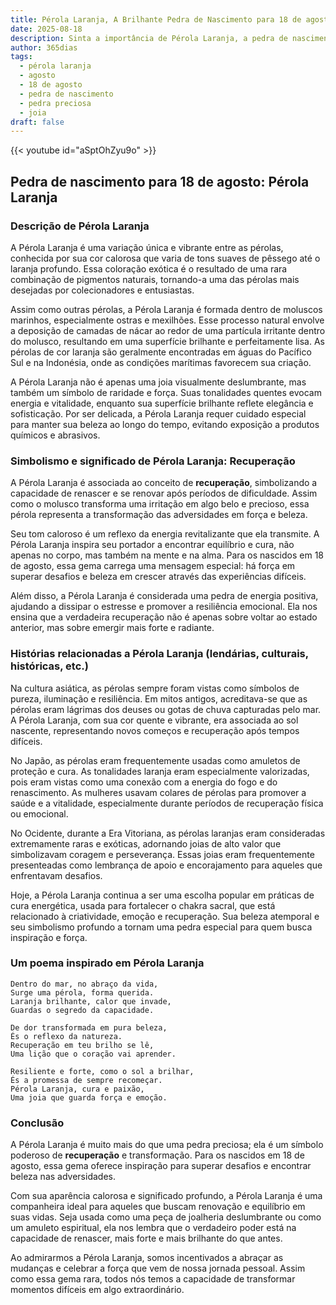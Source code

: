 ```yaml
---
title: Pérola Laranja, A Brilhante Pedra de Nascimento para 18 de agosto
date: 2025-08-18
description: Sinta a importância de Pérola Laranja, a pedra de nascimento de 18 de agosto que simboliza Recuperação. Deixe que sua beleza e significado iluminem seu dia.
author: 365dias
tags:
  - pérola laranja
  - agosto
  - 18 de agosto
  - pedra de nascimento
  - pedra preciosa
  - joia
draft: false
---
```


{{< youtube id="aSptOhZyu9o" >}}

## Pedra de nascimento para 18 de agosto: Pérola Laranja

### Descrição de Pérola Laranja

A Pérola Laranja é uma variação única e vibrante entre as pérolas, conhecida por sua cor calorosa que varia de tons suaves de pêssego até o laranja profundo. Essa coloração exótica é o resultado de uma rara combinação de pigmentos naturais, tornando-a uma das pérolas mais desejadas por colecionadores e entusiastas.

Assim como outras pérolas, a Pérola Laranja é formada dentro de moluscos marinhos, especialmente ostras e mexilhões. Esse processo natural envolve a deposição de camadas de nácar ao redor de uma partícula irritante dentro do molusco, resultando em uma superfície brilhante e perfeitamente lisa. As pérolas de cor laranja são geralmente encontradas em águas do Pacífico Sul e na Indonésia, onde as condições marítimas favorecem sua criação.

A Pérola Laranja não é apenas uma joia visualmente deslumbrante, mas também um símbolo de raridade e força. Suas tonalidades quentes evocam energia e vitalidade, enquanto sua superfície brilhante reflete elegância e sofisticação. Por ser delicada, a Pérola Laranja requer cuidado especial para manter sua beleza ao longo do tempo, evitando exposição a produtos químicos e abrasivos.

### Simbolismo e significado de Pérola Laranja: Recuperação

A Pérola Laranja é associada ao conceito de **recuperação**, simbolizando a capacidade de renascer e se renovar após períodos de dificuldade. Assim como o molusco transforma uma irritação em algo belo e precioso, essa pérola representa a transformação das adversidades em força e beleza.

Seu tom caloroso é um reflexo da energia revitalizante que ela transmite. A Pérola Laranja inspira seu portador a encontrar equilíbrio e cura, não apenas no corpo, mas também na mente e na alma. Para os nascidos em 18 de agosto, essa gema carrega uma mensagem especial: há força em superar desafios e beleza em crescer através das experiências difíceis.

Além disso, a Pérola Laranja é considerada uma pedra de energia positiva, ajudando a dissipar o estresse e promover a resiliência emocional. Ela nos ensina que a verdadeira recuperação não é apenas sobre voltar ao estado anterior, mas sobre emergir mais forte e radiante.

### Histórias relacionadas a Pérola Laranja (lendárias, culturais, históricas, etc.)

Na cultura asiática, as pérolas sempre foram vistas como símbolos de pureza, iluminação e resiliência. Em mitos antigos, acreditava-se que as pérolas eram lágrimas dos deuses ou gotas de chuva capturadas pelo mar. A Pérola Laranja, com sua cor quente e vibrante, era associada ao sol nascente, representando novos começos e recuperação após tempos difíceis.

No Japão, as pérolas eram frequentemente usadas como amuletos de proteção e cura. As tonalidades laranja eram especialmente valorizadas, pois eram vistas como uma conexão com a energia do fogo e do renascimento. As mulheres usavam colares de pérolas para promover a saúde e a vitalidade, especialmente durante períodos de recuperação física ou emocional.

No Ocidente, durante a Era Vitoriana, as pérolas laranjas eram consideradas extremamente raras e exóticas, adornando joias de alto valor que simbolizavam coragem e perseverança. Essas joias eram frequentemente presenteadas como lembrança de apoio e encorajamento para aqueles que enfrentavam desafios.

Hoje, a Pérola Laranja continua a ser uma escolha popular em práticas de cura energética, usada para fortalecer o chakra sacral, que está relacionado à criatividade, emoção e recuperação. Sua beleza atemporal e seu simbolismo profundo a tornam uma pedra especial para quem busca inspiração e força.

### Um poema inspirado em Pérola Laranja

```
Dentro do mar, no abraço da vida,  
Surge uma pérola, forma querida.  
Laranja brilhante, calor que invade,  
Guardas o segredo da capacidade.  

De dor transformada em pura beleza,  
És o reflexo da natureza.  
Recuperação em teu brilho se lê,  
Uma lição que o coração vai aprender.  

Resiliente e forte, como o sol a brilhar,  
És a promessa de sempre recomeçar.  
Pérola Laranja, cura e paixão,  
Uma joia que guarda força e emoção.
```

### Conclusão

A Pérola Laranja é muito mais do que uma pedra preciosa; ela é um símbolo poderoso de **recuperação** e transformação. Para os nascidos em 18 de agosto, essa gema oferece inspiração para superar desafios e encontrar beleza nas adversidades.

Com sua aparência calorosa e significado profundo, a Pérola Laranja é uma companheira ideal para aqueles que buscam renovação e equilíbrio em suas vidas. Seja usada como uma peça de joalheria deslumbrante ou como um amuleto espiritual, ela nos lembra que o verdadeiro poder está na capacidade de renascer, mais forte e mais brilhante do que antes.

Ao admirarmos a Pérola Laranja, somos incentivados a abraçar as mudanças e celebrar a força que vem de nossa jornada pessoal. Assim como essa gema rara, todos nós temos a capacidade de transformar momentos difíceis em algo extraordinário.
